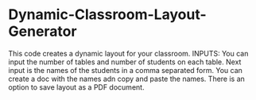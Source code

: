 # Dynamic-Classroom-Layout-Generator
This code creates a dynamic layout for your classroom.
INPUTS: You can input the number of tables and number of students on each table.
Next input is the names of the students in a comma separated form. You can create a doc with the names adn copy and paste the names.
There is an option to save layout as a PDF document.
